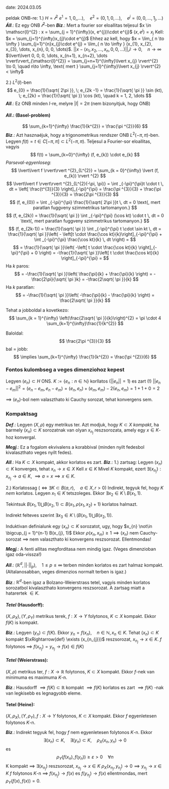 date: 2024.03.05

peldak ONB-re:
1.) $H = \mathscr{l}^{2}$
$e^{1} = 1, 0, ,\dots), \quad e^{2} = (0, 1, 0, \dots), \quad e^{j} = (0, 0, \dots, 1_{j}, \dots)$
***Áll***.: Ez egy ONB $\mathscr{l}^{2}$-ben
***Biz***.: Mert a fourier sor eloallitas teljesul
$x \in \mathscr{l}^{2} : x = \sum_{j = 1}^{\infty}(x, e^{j})\cdot e^{j}$
$(x, e^{j}) = x_{j}$
Kell: $x = \sum_{j=1}^{\infty}x_{j}\cdot e^{j}$ 
Ehhez az kell, hogy $x = \lim_{ n \to \infty } \sum_{j=1}^{n}x_{j}\cdot e^{j} = \lim_{ n \to \infty } (x_{1}, x_{2}, x_{3}, \dots, x_{n}, 0, 0, \dots)$.
$\lvert\lvert x - (x_{1}, x_{2}, \dots, x_{n}, 0, 0, \dots) \rvert\rvert_{\mathscr{l}^{2}} \to 0, \quad n \to \infty$
$\lvert\lvert 0, 0, 0, \dots, x_{n+1}, x_{n+2}, \dots \rvert\rvert_{\mathscr{l}^{2}} = \sum_{j=n+1}^{\infty}\lvert x_{j} \rvert^{2} \to 0, \quad n\to \infty, \text{ mert } \sum_{j=1}^{\infty}\lvert x_{j} \rvert^{2} < \infty$

2.) $L^{2}(I)$-ben
$$
e_{0} = \frac{1}{\sqrt{ 2\pi }}, \; e_{2k -1} = \frac{1}{\sqrt{ \pi }} \sin (kt), \; e_{2k} = \frac{1}{\sqrt{ \pi }} \cos (kt), \quad k = 1, 2, \dots
$$
***All***.: Ez ONB minden $I$-re, melyre $\lvert I \rvert = 2\pi$
(nem bizonyitjuk, hogy ONB)

#### ***All***.: (Basel-problem)
$$
\sum_{k=1}^{\infty} \frac{1}{k^{2}} = \frac{\pi ^{2}}{6}
$$
***Biz***.:
Azt hasznaéjuk, hogy a trigonometrikus rendszer ONB $L^{2}(-\pi, \pi)$-ben.
Legyen $f(t) = t \in C[-\pi, \pi] \subset L^{2}(-\pi, \pi)$.
Teljesul a Fourier-sor eloallitas, vagyis
$$
f(t) = \sum_{k=0}^{\infty} (f, e_{k}) \cdot e_{k}
$$
*Parseval-egyenloseg*:
$$
\lvert\lvert f \rvert\rvert ^{2}_{L^{2}} = \sum_{k = 0}^{\infty} \lvert (f, e_{k}) \rvert ^{2}
$$
$$
\lvert\lvert f \rvert\rvert ^{2}_{L^{2}(-\pi, \pi)} = \int _{-\pi}^{\pi}t \cdot t \, dt = \left[  \frac{t^{3}}{3}  \right]_{-\pi}^{\pi} = \frac{\pi ^{3}}{3} + \frac{\pi ^{3}}{3} = \frac{2\pi ^{3}}{3}
$$
$$
(f, e_{0}) = \int _{-\pi}^{\pi} \frac{1}{\sqrt{ 2\pi }}t \, dt = 0 \text{, mert paratlan fuggveny szimmetrikus tartomanyon.}
$$
$$
(f, e_{2k}) = \frac{1}{\sqrt{ \pi }} \int _{-\pi}^{\pi} (\cos kt) \cdot t \, dt = 0 \text{, mert paratlan fuggveny szimmetrikus tartomanyon.}
$$
$$
(f, e_{2k-1}) = \frac{1}{\sqrt{ \pi }} \int _{-\pi}^{\pi} t \cdot \sin kt \, dt = \frac{1}{\sqrt{ \pi }}\left( - \left[t \cdot \frac{\cos kt}{k}\right]_{-\pi}^{\pi} + \int _{-\pi}^{\pi} \frac{\cos kt}{k} \, dt  \right) = 
$$
$$
= \frac{1}{\sqrt{ \pi }}\left( -\left[ t \cdot \frac{\cos kt}{k} \right]_{-\pi}^{\pi} + 0 \right) = -\frac{1}{\sqrt{ \pi }}\left[ t \cdot \frac{\cos kt}{k} \right]_{-\pi}^{\pi} = 
$$
Ha $k$ paros:
$$
= -\frac{1}{\sqrt{ \pi }}\left( \frac{\pi}{k} + \frac{\pi}{k} \right) = -\frac{2\pi}{\sqrt{ \pi }k} = -\frac{2\sqrt{ \pi }}{k}
$$
Ha $k$ paratlan:
$$
= -\frac{1}{\sqrt{ \pi }}\left( -\frac{\pi}{k} - \frac{\pi}{k} \right) = \frac{2\sqrt{ \pi }}{k}
$$

Tehat a jobboldal a kovetkezo:
$$
\sum_{k = 1}^{\infty} \left(\frac{2\sqrt{ \pi }}{k}\right)^{2} = \pi \cdot 4 \sum_{k=1}^{\infty}\frac{1}{k^{2}}
$$

Baloldal:
$$
\frac{2\pi ^{3}}{3}
$$
bal = jobb:
$$
\implies \sum_{k=1}^{\infty} \frac{1}{k^{2}} = \frac{\pi ^{2}}{6}
$$

### Fontos kulombseg a veges dimenziohoz kepest
Legyen $(e_{n}) \subset H$ ONS.
$K := \{ e_{n} : n \in \mathbb{N} \}$ korllatos ($\lvert\lvert e_{n} \rvert\rvert = 1$) es zart (!)
$\lvert\lvert e_{n}-e_{m} \rvert\rvert^{2} = (e_{n} - e_{m}, e_{n} - e_{m}) = (e_{n}, e_{n}) + (e_{m}, e_{m}) -2(e_{n}, e_{m}) = 1 + 1 + 0 = 2$

$\implies$ $(e_{n})$-bol nem valaszthato ki Cauchy sorozat, tehat konvergens sem.

### Kompaktsag
***Def***.: Legyen $(X, \rho)$ egy metrikus ter. Azt modjuk, hogy $K \subset X$ *kompakt*, ha barmely $(x_{n}) \subset K$ sorozatnak van olyan $x_{n_{j}}$ reszsorozata, amely egy $x \in K$-hoz konvergal.

***Megj***.:  Ez a fogalom ekvivalens a korabbival (minden nyilt fedesbol kivalaszthato veges nyilt fedes).

***All***.: Ha $K \subset X$ kompakt, akkor korlatos es zart.
***Biz***.:
1.) zartsag:
Legyen $(x_{n}) \subset K$ konverges, tehat $x_{n} \to x \in X$
Kell $x \in K$
Mivel $K$ kompakt, ezert $\exists (x_{n_{j}}) : x_{n_{j}} \to a \in K$, $\implies a = x  \implies x \in K$.

2.) Korlatossag ($\iff \exists K \subset B(a, r), \quad a \in X, r >0$)
Indirekt, tegyuk fel, hogy $K$ *nem* korlatos. Legyen $x_{1} \in K$ tetszoleges.
Ekkor $\exists x_{2} \in K \setminus B(x_{1}, 1)$.

Tekintsuk $B(x_{1}, 1) \bigcup B(x_{2}, 1) \subset B(x_{1}, \rho(x_{1},x_{2}) + 1)$ korlatos halmazt.

Indirekt felteves szerint $\exists x_{3} \in K \setminus \left(B(x_{1}, 1) \bigcup B(x_{2},1)\right)$.

Induktivan definialunk egy $(x_{n}) \subset K$ sorozatot, ugy, hogy $x_{n} \not\in \bigcup_{j = 1}^{n-1} B(x_{j}, 1)$
Ekkor $\rho(x_{n}, x_{m}) \geq 1 \implies (x_{n})$  nem Cauchy-sorozat $\implies$ nem valaszthato ki konvergens reszsorozat. Ellentmondas!

***Megj***.: A fenti allitas megforditasa nem mindig igaz. (Veges dimenzioban igaz oda-vissza!)

***All***.: $(\mathbb{R}^{d}, \lvert\lvert \cdot \rvert\rvert_{p}), \quad 1 \leq p \leq \infty$ terben minden korlatos es zart halmaz kompakt. (Altalanosabban, veges dimenzios normalt terben is igaz.)

***Biz***.: $\mathbb{R}^{d}$-ben igaz a Bolzano-Weierstrass tetel, vagyis minden korlatos sorozatbol kivalaszthato konvergens reszsorozat. A zartsag miatt a hatarertek $\in K$.

#### ***Tetel*** (Hausdorff):
$(X, \rho_{X}), (Y, \rho_{Y})$ metrikus terek, $f: X \to Y$ folytonos, $K \subset X$ kompakt. Ekkor $f(K)$ is kompakt.

***Biz***.: Legyen $(y_{n}) \subset f(K)$. Ekkor $y_{n} = f(x_{n}), \quad n \in \mathbb{N}, x_{n} \in K$.
Tehat $(x_{n}) \subset K$ kompakt $\xRightarrow{def} \exists (x_{n_{j}})$ reszsorozat, $x_{n_{j}} \to x \in K$.
$f$ folytonos $\implies$ $f(x_{n_{j}}) = y_{n_{j}} \to f(x) \in f(K)$ 


#### ***Tetel*** (Weierstrass):
$(X, \rho)$ metrikus ter, $f:X \to \mathbb{R}$ folytonos, $K \subset X$ kompakt. Ekkor $f$-nek van minimuma es maximuma $K$-n.

***Biz***.: Hausdorff $\implies f(K) \subset \mathbb{R}$  kompakt $\implies f(K)$ korlatos es zart $\implies f(K)$ -nak van legkisebb es legnagyobb eleme.

#### Tetel (Heine):
$(X, \rho_{X}), (Y, \rho_{Y}), f: X \to Y$ folytonos, $K \subset X$ kompakt. Ekkor $f$ egyenletesen folytonos $K$-n.

***Biz***.: Indirekt tegyuk fel, hogy $f$ nem egyenletesen folytonos $K$-n. Ekkor
$$
\exists (x_{n}) \subset K, \quad \exists(y_{n}) \subset K, \quad \rho_{X}(x_{n}, y_{n}) \to 0
$$
es
$$
\rho_{Y}(f(x_{n}), f(y_{n})) \geq \varepsilon > 0 \quad \forall n
$$
K kompakt $\implies$ $\exists (x_{n_{j}})$ reszsorozat, $x_{n_{j}} \to x \in K$
$\rho_{X}(x_{n_{j}}, y_{n_{j}}) \to 0 \implies y_{n_{j}} \to x \in K$
$f$ folytonos $K$-n $\implies$ $f(x_{n_{j}}) \to f(x)$ es $f(y_{n_{j}}) \to f(x)$ ellentmondas, mert $\rho_{Y}(f(x), f(x)) = 0$.


